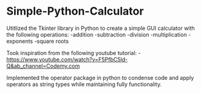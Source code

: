 # Simple-Python-Calculator

Utitlized the Tkinter library in Python to create a simple GUI calculator with the following operations:
 -addition
 -subtraction
 -division
 -multiplication
 -exponents
 -square roots
 
 Took inspiration from the following youtube tutorial:
  -https://www.youtube.com/watch?v=F5PfbC5ld-Q&ab_channel=Codemy.com
  
  Implemented the operator package in python to condense code and apply operators as string types while maintaining fully functionality.
